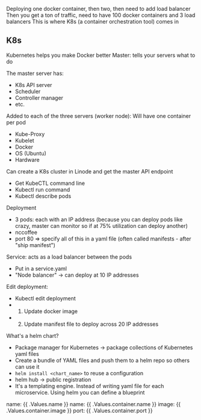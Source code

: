 Deploying one docker container, then two, then need to add load balancer
Then you get a ton of traffic, need to have 100 docker containers and 3 load balancers
This is where K8s (a container orchestration tool) comes in

## K8s
Kubernetes helps you make Docker better
Master: tells your servers what to do

The master server has:
- K8s API server
- Scheduler
- Controller manager
- etc.

Added to each of the three servers (worker node):
Will have one container per pod
- Kube-Proxy
- Kubelet
- Docker
- OS (Ubuntu)
- Hardware

Can create a K8s cluster in Linode and get the master API endpoint

- Get KubeCTL command line
- Kubectl run command
- Kubectl describe pods


Deployment
- 3 pods: each with an IP address (because you can deploy pods like crazy, master can monitor so if at 75% utilization can deploy another)
- nccoffee
- port 80
  => specify all of this in a yaml file (often called manifests - after "ship manifest")

Service: acts as a load balancer between the pods
- Put in a service.yaml
- "Node balancer" -> can deploy at 10 IP addresses
  
Edit deployment:
- Kubectl edit deployment 
- 1. Update docker image
- 2. Update manifest file to deploy across 20 IP addresses
  
What's a helm chart?
- Package manager for Kubernetes -> package collections of Kubernetes yaml files
- Create a bundle of YAML files and push them to a helm repo so others can use it 
- `helm install <chart_name>` to reuse a configuration
- helm hub -> public registration
- It's a templating engine. Instead of writing yaml file for each microservice. Using helm you can define a blueprint 

name: {{ .Values.name }}
name: {{ .Values.container.name }}
image: {{ .Values.container.image }}
port: {{ .Values.container.port }}